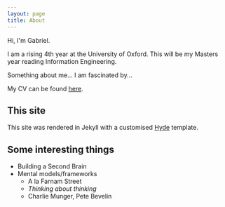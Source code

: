 ```yaml
---
layout: page
title: About
---
```


Hi, I'm Gabriel. 

I am a rising 4th year at the University of Oxford. This will be my Masters year reading Information Engineering. 

Something about me... I am fascinated by...

My CV can be found [here](https://github.com/nsphinc).

## This site

This site was rendered in Jekyll with a customised [Hyde](https://github.com/poole/hyde) template.

## Some interesting things

* Building a Second Brain
* Mental models/frameworks
  * A la Farnam Street
  * *Thinking about thinking*
  * Charlie Munger, Pete Bevelin